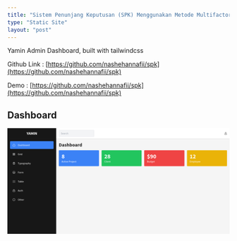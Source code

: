 ```yaml
---
title: "Sistem Penunjang Keputusan (SPK) Menggunakan Metode Multifactor Evaluation Process (MFEP)"
type: "Static Site"
layout: "post"
---
```


Yamin Admin Dashboard, built with tailwindcss

Github Link : [https://github.com/nashehannafii/spk](https://github.com/nashehannafii/spk)

Demo : [https://github.com/nashehannafii/spk](https://github.com/nashehannafii/spk)

## Dashboard

![Dashboard](/assets/projects/yamin/dashboard.png)